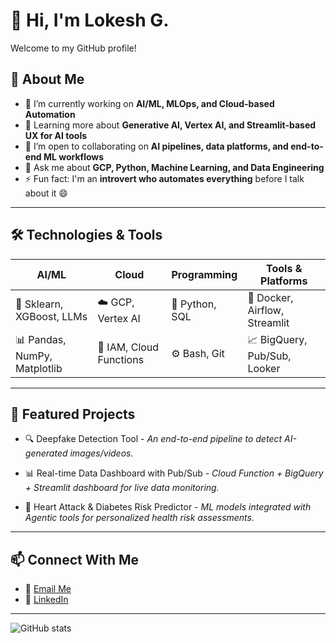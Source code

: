 # 👋 Hi, I'm Lokesh G.

Welcome to my GitHub profile!

## 🚀 About Me

- 🔭 I’m currently working on **AI/ML, MLOps, and Cloud-based Automation**
- 🌱 Learning more about **Generative AI, Vertex AI, and Streamlit-based UX for AI tools**
- 👯 I’m open to collaborating on **AI pipelines, data platforms, and end-to-end ML workflows**
- 💬 Ask me about **GCP, Python, Machine Learning, and Data Engineering**
- ⚡ Fun fact: I'm an **introvert who automates everything** before I talk about it 😄

---

## 🛠️ Technologies & Tools

| AI/ML      | Cloud       | Programming | Tools & Platforms         |
|-----------|-------------|-------------|----------------------------|
| 🤖 Sklearn, XGBoost, LLMs | ☁️ GCP, Vertex AI | 🐍 Python, SQL | 🐳 Docker, Airflow, Streamlit |
| 📊 Pandas, NumPy, Matplotlib | 🔐 IAM, Cloud Functions | ⚙️ Bash, Git | 📈 BigQuery, Pub/Sub, Looker |

---

## 📂 Featured Projects

- 🔍 Deepfake Detection Tool - *An end-to-end pipeline to detect AI-generated images/videos.*

- 📊 Real-time Data Dashboard with Pub/Sub - *Cloud Function + BigQuery + Streamlit dashboard for live data monitoring.*

- 🧠 Heart Attack & Diabetes Risk Predictor - *ML models integrated with Agentic tools for personalized health risk assessments.*

---

## 📫 Connect With Me

- 📧 [Email Me](mailto:lokesh.jejappa@gmail.com)
- 💼 [LinkedIn](https://www.linkedin.com/in/lokesh-gudisinti/)

---
![GitHub stats](https://github-readme-stats.vercel.app/api?username=lokeshg-sde&show_icons=true&theme=default)


